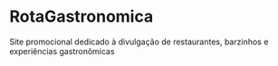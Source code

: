 # RotaGastronomica
Site promocional dedicado à divulgação de restaurantes, barzinhos e experiências gastronômicas
